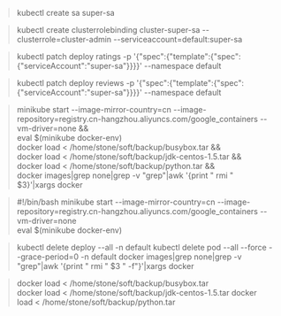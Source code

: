 > kubectl create sa super-sa

>  kubectl create clusterrolebinding cluster-super-sa --clusterrole=cluster-admin --serviceaccount=default:super-sa 

>  kubectl patch deploy  ratings -p '{"spec":{"template":{"spec":{"serviceAccount":"super-sa"}}}}' --namespace default

>  kubectl patch deploy  reviews -p '{"spec":{"template":{"spec":{"serviceAccount":"super-sa"}}}}' --namespace default
>


> minikube start --image-mirror-country=cn   --image-repository=registry.cn-hangzhou.aliyuncs.com/google_containers --vm-driver=none  && \
> eval $(minikube docker-env) \
> docker load < /home/stone/soft/backup/busybox.tar  && \
> docker load < /home/stone/soft/backup/jdk-centos-1.5.tar && \
> docker load < /home/stone/soft/backup/python.tar && \
> docker images|grep none|grep -v "grep"|awk '{print " rmi " $3}'|xargs docker  


> #!/bin/bash
> minikube start --image-mirror-country=cn   --image-repository=registry.cn-hangzhou.aliyuncs.com/google_containers --vm-driver=none  
> eval $(minikube docker-env) 

> kubectl delete deploy --all -n default
> kubectl delete pod --all --force --grace-period=0 -n default
> docker images|grep none|grep -v "grep"|awk '{print " rmi " $3 " -f"}'|xargs docker  

> docker load < /home/stone/soft/backup/busybox.tar  
> docker load < /home/stone/soft/backup/jdk-centos-1.5.tar 
> docker load < /home/stone/soft/backup/python.tar

